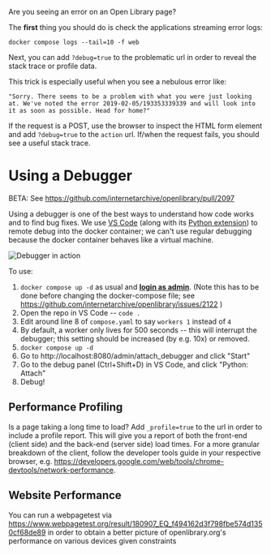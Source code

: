 Are you seeing an error on an Open Library page?

The **first** thing you should do is check the applications streaming error logs:
```
docker compose logs --tail=10 -f web
```

Next, you can add `?debug=true` to the problematic url in order to reveal the stack trace or profile data.

This trick is especially useful when you see a nebulous error like:
```
"Sorry. There seems to be a problem with what you were just looking at. We've noted the error 2019-02-05/193353339339 and will look into it as soon as possible. Head for home?"
```

If the request is a POST, use the browser to inspect the HTML form element and add `?debug=true` to the `action` url. If/when the request fails, you should see a useful stack trace.

# Using a Debugger
BETA: See https://github.com/internetarchive/openlibrary/pull/2097

Using a debugger is one of the best ways to understand how code works and to find bug fixes. We use [VS Code](https://code.visualstudio.com/) (along with its [Python extension](https://marketplace.visualstudio.com/items?itemName=ms-python.python)) to remote debug into the docker container; we can't use regular debugging because the docker container behaves like a virtual machine.

![Debugger in action](https://user-images.githubusercontent.com/6251786/56706388-bd889e00-66e2-11e9-9d9b-449f0458305a.gif)

To use:
1. `docker compose up -d` as usual and [**login as admin**](https://github.com/internetarchive/openlibrary/wiki/Getting-Started#logging-in). (Note this has to be done before changing the docker-compose file; see https://github.com/internetarchive/openlibrary/issues/2122 )
2. Open the repo in VS Code -- `code .`
3. Edit around line 8 of `compose.yaml` to say `workers 1` instead of `4`
4. By default, a worker only lives for 500 seconds -- this will interrupt the debugger; this setting should be increased (by e.g. 10x) or removed.
5. `docker compose up -d`
6. Go to http://localhost:8080/admin/attach_debugger and click "Start"
7. Go to the debug panel (Ctrl+Shift+D) in VS Code, and click "Python: Attach"
8. Debug!


## Performance Profiling

Is a page taking a long time to load? Add `_profile=true` to the url in order to include a profile report. This will give you a report of both the front-end (client side) and the back-end (server side) load times. For a more granular breakdown of the client, follow the developer tools guide in your respective browser, e.g. https://developers.google.com/web/tools/chrome-devtools/network-performance.

## Website Performance

You can run a webpagetest via https://www.webpagetest.org/result/180907_EQ_f494162d3f798fbe574d1350cf68de89 in order to obtain a better picture of openlibrary.org's performance on various devices given constraints
